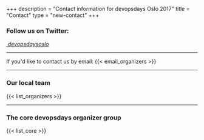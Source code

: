 +++
description = "Contact information for devopsdays Oslo 2017"
title = "Contact"
type = "new-contact"
+++
<div class = "card" style="max-width: 600px;padding-left:0px;padding-right:0px">
  <h3 class = "card-header">Follow us on Twitter:</h3>
  <div class = "card-block">
    <a href="http://twitter.com/devopsdaysoslo" class="card-link"><i class="fa fa-twitter fa-2x" aria-hidden="true">&nbsp;devopsdaysoslo</i></a>
    <p class = "card-text">
    <hr>
    If you'd like to contact us by email: {{< email_organizers >}}
    </p>
  </div>
</div>
<hr>
<h3>Our local team</h3>

{{< list_organizers >}}
<hr>
<h3>The core devopsdays organizer group</h3>

{{< list_core >}}